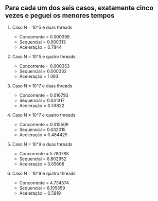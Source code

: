Para cada um dos seis casos, exatamente cinco vezes e peguei os menores tempos
---

1. Caso N = 10^5 e duas threads
	* Concorrente =  0.000399
	* Sequencial = 0.000313
	* Aceleração = 0.7844

2. Caso N = 10^5 e quatro threads
	* Concorrente =  0.000363
	* Sequencial = 0.000332
	* Aceleração = 1.093

3. Caso N = 10^7 e duas threads
	* Concorrente =  0.016793
	* Sequencial = 0.031317
	* Aceleração = 0.53622

4. Caso N = 10^7 e quatro threads
	* Concorrente =  0.015509
	* Sequencial = 0.032015
	* Aceleração = 0.484429

5. Caso N = 10^9 e duas threads
	* Concorrente =  5.780788
	* Sequencial = 8.802952
	* Aceleração = 0.65668

6. Caso N = 10^9 e quatro threads
	* Concorrente =  4.734574
	* Sequencial = 8.195359
	* Aceleração = 0.5819

